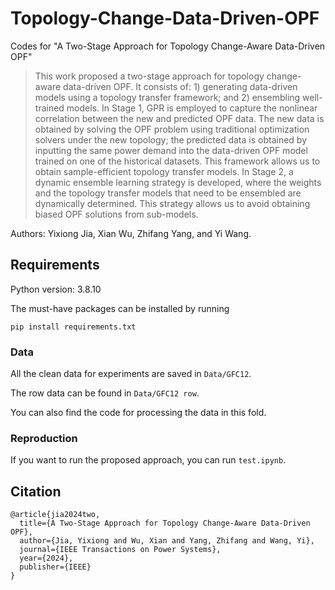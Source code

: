 # Topology-Change-Data-Driven-OPF
Codes for "A Two-Stage Approach for Topology Change-Aware Data-Driven OPF"
> This work proposed a two-stage approach for topology change-aware data-driven OPF. It consists of: 1) generating data-driven models using a topology transfer framework; and 2) ensembling well-trained models. In Stage 1, GPR is employed to capture the nonlinear correlation between the new and predicted OPF data. The new data is obtained by solving the OPF problem using traditional optimization solvers under the new topology; the predicted data is obtained by inputting the same power demand into the data-driven OPF model trained on one of the historical datasets. This framework allows us to obtain sample-efficient topology transfer models. In Stage 2, a dynamic ensemble learning strategy is developed, where the weights and the topology transfer models that need to be ensembled are dynamically determined. This strategy allows us to avoid obtaining biased OPF solutions from sub-models.

Authors: Yixiong Jia, Xian Wu, Zhifang Yang, and Yi Wang.

## Requirements
Python version: 3.8.10

The must-have packages can be installed by running
```
pip install requirements.txt
```

### Data
All the clean data for experiments are saved in ```Data/GFC12```. 

The row data can be found in ```Data/GFC12 row```.

You can also find the code for processing the data in this fold.

### Reproduction
If you want to run the proposed approach, you can run ```test.ipynb```.

## Citation
```
@article{jia2024two,
  title={A Two-Stage Approach for Topology Change-Aware Data-Driven OPF},
  author={Jia, Yixiong and Wu, Xian and Yang, Zhifang and Wang, Yi},
  journal={IEEE Transactions on Power Systems},
  year={2024},
  publisher={IEEE}
}
